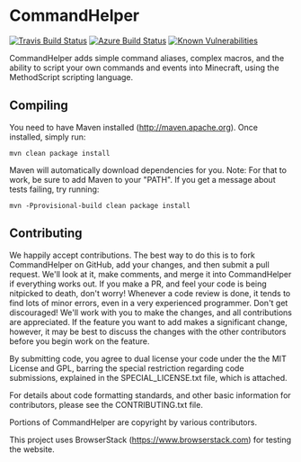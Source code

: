 CommandHelper
=============

[![Travis Build Status](https://travis-ci.org/EngineHub/CommandHelper.svg?branch=master)](https://travis-ci.org/EngineHub/CommandHelper)
[![Azure Build Status](https://dev.azure.com/MethodScript/CommandHelper/_apis/build/status/EngineHub.CommandHelper)](https://dev.azure.com/MethodScript/CommandHelper/_build/latest?definitionId=1)
[![Known Vulnerabilities](https://snyk.io/test/github/EngineHub/CommandHelper/badge.svg)](https://snyk.io/test/github/EngineHub/CommandHelper)

CommandHelper adds simple command aliases, complex macros,
and the ability to script your own commands and events into Minecraft,
using the MethodScript scripting language.

Compiling
---------

You need to have Maven installed (http://maven.apache.org). Once installed,
simply run:

    mvn clean package install

Maven will automatically download dependencies for you. Note: For that to work,
be sure to add Maven to your "PATH". If you get a message about tests failing,
try running:

	mvn -Pprovisional-build clean package install

Contributing
------------

We happily accept contributions. The best way to do this is to fork
CommandHelper on GitHub, add your changes, and then submit a pull request.
We'll look at it, make comments, and merge it into CommandHelper if
everything works out. If you make a PR, and feel your code is being
nitpicked to death, don't worry! Whenever a code review is done, it tends
to find lots of minor errors, even in a very experienced programmer. Don't
get discouraged! We'll work with you to make the changes, and all contributions
are appreciated. If the feature you want to add makes a significant change,
however, it may be best to discuss the changes with the other contributors
before you begin work on the feature.

By submitting code, you agree to dual license your code under the
the MIT License and GPL, barring the special restriction regarding code submissions,
explained in the SPECIAL_LICENSE.txt file, which is attached.

For details about code formatting standards, and other basic information for
contributors, please see the CONTRIBUTING.txt file.

Portions of CommandHelper are copyright by various contributors.

This project uses BrowserStack (https://www.browserstack.com) for testing the website.
